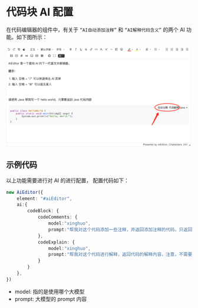 # 代码块 AI 配置

在代码编辑器的组件中，有关于 `“AI自动添加注释”` 和 `“AI解释代码含义”` 的两个 AI 功能。如下图所示：

![](../../assets/image/codeblock-ai.png)

## 示例代码

以上功能需要进行对 AI 的进行配置， 配置代码如下：

```typescript
new AiEditor({
    element: "#aiEditor",
    ai:{
        codeBlock: {
            codeComments: {
                model:"xinghuo",
                prompt:"帮我对这个代码添加一些注释，并返回添加注释的代码，只返回代码",
            },
            codeExplain: {
                model:"xinghuo",
                prompt:"帮我对这个代码进行解释，返回代码的解释内容，注意，不需要对代码的注释进行解释",
            }
        }
    },
})
```

- model: 指的是使用哪个大模型
- prompt: 大模型的 prompt 内容